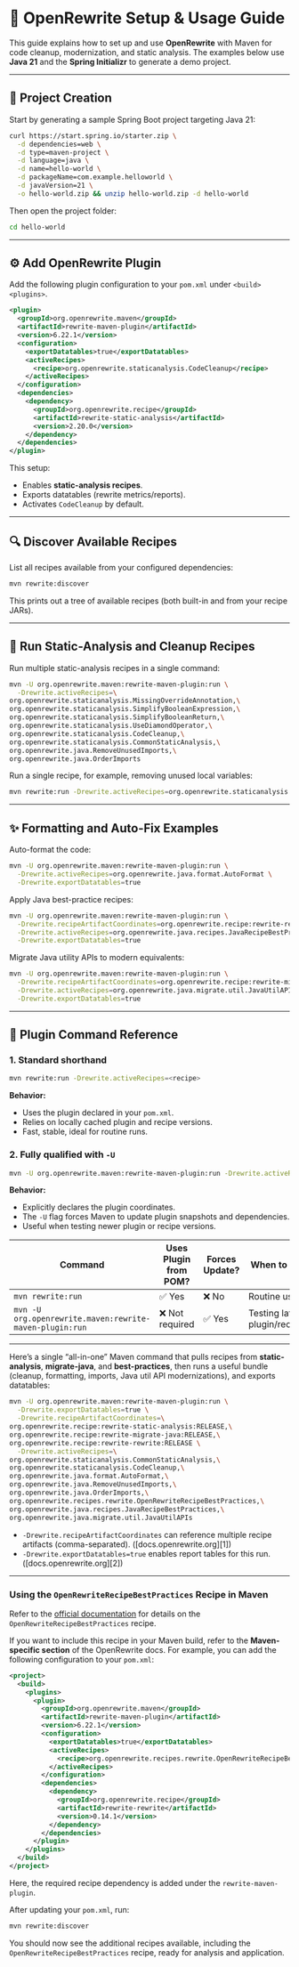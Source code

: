 # 🧭 OpenRewrite Setup & Usage Guide

This guide explains how to set up and use **OpenRewrite** with Maven for code cleanup, modernization, and static analysis.
The examples below use **Java 21** and the **Spring Initializr** to generate a demo project.

---

## 🚀 Project Creation

Start by generating a sample Spring Boot project targeting Java 21:

```bash
curl https://start.spring.io/starter.zip \
  -d dependencies=web \
  -d type=maven-project \
  -d language=java \
  -d name=hello-world \
  -d packageName=com.example.helloworld \
  -d javaVersion=21 \
  -o hello-world.zip && unzip hello-world.zip -d hello-world
```

Then open the project folder:

```bash
cd hello-world
```

---

## ⚙️ Add OpenRewrite Plugin

Add the following plugin configuration to your `pom.xml` under `<build><plugins>`.

```xml
<plugin>
  <groupId>org.openrewrite.maven</groupId>
  <artifactId>rewrite-maven-plugin</artifactId>
  <version>6.22.1</version>
  <configuration>
    <exportDatatables>true</exportDatatables>
    <activeRecipes>
      <recipe>org.openrewrite.staticanalysis.CodeCleanup</recipe>
    </activeRecipes>
  </configuration>
  <dependencies>
    <dependency>
      <groupId>org.openrewrite.recipe</groupId>
      <artifactId>rewrite-static-analysis</artifactId>
      <version>2.20.0</version>
    </dependency>
  </dependencies>
</plugin>
```

This setup:

* Enables **static-analysis recipes**.
* Exports datatables (rewrite metrics/reports).
* Activates `CodeCleanup` by default.

---

## 🔍 Discover Available Recipes

List all recipes available from your configured dependencies:

```bash
mvn rewrite:discover
```

This prints out a tree of available recipes (both built-in and from your recipe JARs).

---

## 🧹 Run Static-Analysis and Cleanup Recipes

Run multiple static-analysis recipes in a single command:

```bash
mvn -U org.openrewrite.maven:rewrite-maven-plugin:run \
  -Drewrite.activeRecipes=\
org.openrewrite.staticanalysis.MissingOverrideAnnotation,\
org.openrewrite.staticanalysis.SimplifyBooleanExpression,\
org.openrewrite.staticanalysis.SimplifyBooleanReturn,\
org.openrewrite.staticanalysis.UseDiamondOperator,\
org.openrewrite.staticanalysis.CodeCleanup,\
org.openrewrite.staticanalysis.CommonStaticAnalysis,\
org.openrewrite.java.RemoveUnusedImports,\
org.openrewrite.java.OrderImports
```

Run a single recipe, for example, removing unused local variables:

```bash
mvn rewrite:run -Drewrite.activeRecipes=org.openrewrite.staticanalysis.RemoveUnusedLocalVariables
```

---

## ✨ Formatting and Auto-Fix Examples

Auto-format the code:

```bash
mvn -U org.openrewrite.maven:rewrite-maven-plugin:run \
  -Drewrite.activeRecipes=org.openrewrite.java.format.AutoFormat \
  -Drewrite.exportDatatables=true
```

Apply Java best-practice recipes:

```bash
mvn -U org.openrewrite.maven:rewrite-maven-plugin:run \
  -Drewrite.recipeArtifactCoordinates=org.openrewrite.recipe:rewrite-rewrite:RELEASE \
  -Drewrite.activeRecipes=org.openrewrite.java.recipes.JavaRecipeBestPractices \
  -Drewrite.exportDatatables=true
```

Migrate Java utility APIs to modern equivalents:

```bash
mvn -U org.openrewrite.maven:rewrite-maven-plugin:run \
  -Drewrite.recipeArtifactCoordinates=org.openrewrite.recipe:rewrite-migrate-java:RELEASE \
  -Drewrite.activeRecipes=org.openrewrite.java.migrate.util.JavaUtilAPIs \
  -Drewrite.exportDatatables=true
```

---

## 🧩 Plugin Command Reference

### 1. Standard shorthand

```bash
mvn rewrite:run -Drewrite.activeRecipes=<recipe>
```

**Behavior:**

* Uses the plugin declared in your `pom.xml`.
* Relies on locally cached plugin and recipe versions.
* Fast, stable, ideal for routine runs.

### 2. Fully qualified with `-U`

```bash
mvn -U org.openrewrite.maven:rewrite-maven-plugin:run -Drewrite.activeRecipes=<recipe>
```

**Behavior:**

* Explicitly declares the plugin coordinates.
* The `-U` flag forces Maven to update plugin snapshots and dependencies.
* Useful when testing newer plugin or recipe versions.

| Command                                                 | Uses Plugin from POM? | Forces Update? | When to Use                   |
| ------------------------------------------------------- | --------------------- | -------------- | ----------------------------- |
| `mvn rewrite:run`                                       | ✅ Yes                 | ❌ No           | Routine use                   |
| `mvn -U org.openrewrite.maven:rewrite-maven-plugin:run` | ❌ Not required        | ✅ Yes          | Testing latest plugin/recipes |

---

Here’s a single “all-in-one” Maven command that pulls recipes from **static-analysis**, **migrate-java**, and **best-practices**, then runs a useful bundle (cleanup, formatting, imports, Java util API modernizations), and exports datatables:

```bash
mvn -U org.openrewrite.maven:rewrite-maven-plugin:run \
  -Drewrite.exportDatatables=true \
  -Drewrite.recipeArtifactCoordinates=\
org.openrewrite.recipe:rewrite-static-analysis:RELEASE,\
org.openrewrite.recipe:rewrite-migrate-java:RELEASE,\
org.openrewrite.recipe:rewrite-rewrite:RELEASE \
  -Drewrite.activeRecipes=\
org.openrewrite.staticanalysis.CommonStaticAnalysis,\
org.openrewrite.staticanalysis.CodeCleanup,\
org.openrewrite.java.format.AutoFormat,\
org.openrewrite.java.RemoveUnusedImports,\
org.openrewrite.java.OrderImports,\
org.openrewrite.recipes.rewrite.OpenRewriteRecipeBestPractices,\
org.openrewrite.java.recipes.JavaRecipeBestPractices,\
org.openrewrite.java.migrate.util.JavaUtilAPIs
```

* `-Drewrite.recipeArtifactCoordinates` can reference multiple recipe artifacts (comma-separated). ([docs.openrewrite.org][1])
* `-Drewrite.exportDatatables=true` enables report tables for this run. ([docs.openrewrite.org][2])

---

### Using the `OpenRewriteRecipeBestPractices` Recipe in Maven

Refer to the [official documentation](https://docs.openrewrite.org/recipes/recipes/rewrite/openrewriterecipebestpractices) for details on the `OpenRewriteRecipeBestPractices` recipe.

If you want to include this recipe in your Maven build, refer to the **Maven-specific section** of the OpenRewrite docs. For example, you can add the following configuration to your `pom.xml`:

```xml
<project>
  <build>
    <plugins>
      <plugin>
        <groupId>org.openrewrite.maven</groupId>
        <artifactId>rewrite-maven-plugin</artifactId>
        <version>6.22.1</version>
        <configuration>
          <exportDatatables>true</exportDatatables>
          <activeRecipes>
            <recipe>org.openrewrite.recipes.rewrite.OpenRewriteRecipeBestPractices</recipe>
          </activeRecipes>
        </configuration>
        <dependencies>
          <dependency>
            <groupId>org.openrewrite.recipe</groupId>
            <artifactId>rewrite-rewrite</artifactId>
            <version>0.14.1</version>
          </dependency>
        </dependencies>
      </plugin>
    </plugins>
  </build>
</project>
```

Here, the required recipe dependency is added under the `rewrite-maven-plugin`.

After updating your `pom.xml`, run:

```bash
mvn rewrite:discover
```

You should now see the additional recipes available, including the `OpenRewriteRecipeBestPractices` recipe, ready for analysis and application.



